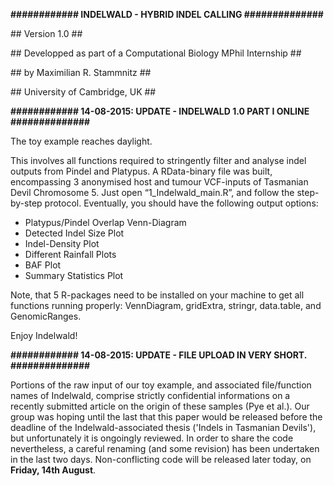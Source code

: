 <b>############ INDELWALD - HYBRID INDEL CALLING ##############</b>

<p>## Version 1.0 ##</p>
<p>## Developped as part of a Computational Biology MPhil Internship ##</p>
<p>## by Maximilian R. Stammnitz ##</p>
<p>## University of Cambridge, UK ##</p>


<b>############ 14-08-2015: UPDATE - INDELWALD 1.0 PART I ONLINE ##############</b>

The toy example reaches daylight.

This involves all functions required to stringently filter and analyse
indel outputs from Pindel and Platypus. A RData-binary file was built, encompassing 3 anonymised
host and tumour VCF-inputs of Tasmanian Devil Chromosome 5. Just open “1_Indelwald_main.R”, and follow the step-by-step protocol. Eventually, you should have the following output options:
- Platypus/Pindel Overlap Venn-Diagram
- Detected Indel Size Plot
- Indel-Density Plot
- Different Rainfall Plots
- BAF Plot
- Summary Statistics Plot

Note, that 5 R-packages need to be installed on your machine to get all
functions running properly: VennDiagram, gridExtra, stringr, data.table,
and GenomicRanges.

Enjoy Indelwald!


<b>############ 14-08-2015: UPDATE - FILE UPLOAD IN VERY SHORT. ##############</b>

Portions of the raw input of our toy example, and associated file/function names of Indelwald, comprise strictly confidential informations on a recently submitted article on the origin of these samples (Pye et al.). Our group was hoping until the last that this paper would be released before the deadline of the Indelwald-associated thesis ('Indels in Tasmanian Devils'), but unfortunately it is ongoingly reviewed. In order to share the code nevertheless, a careful renaming (and some revision) has been undertaken in the last two days. Non-conflicting code will be released later today, on <b> Friday, 14th August</b>.
